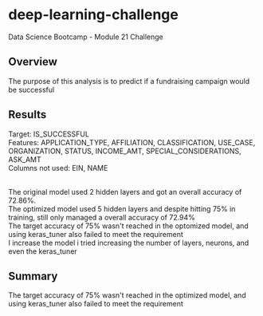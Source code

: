 # deep-learning-challenge
Data Science Bootcamp - Module 21 Challenge

## Overview
The purpose of this analysis is to predict if a fundraising campaign would be successful

## Results
Target: IS_SUCCESSFUL
<br>
Features: APPLICATION_TYPE, AFFILIATION, CLASSIFICATION, USE_CASE, ORGANIZATION, STATUS, INCOME_AMT, SPECIAL_CONSIDERATIONS, ASK_AMT
<br>
Columns not used: EIN,	NAME
<br><br>

The original model used 2 hidden layers and got an overall accuracy of 72.86%.
<br>
The optimized model used 5 hidden layers and despite hitting 75% in training, still only managed a overall accuracy of 72.94%
<br>
The target accuracy of 75% wasn't reached in the optomized model, and using keras_tuner also failed to meet the requirement
<br>
I increase the model i tried increasing the number of layers, neurons, and even the keras_tuner

## Summary
The target accuracy of 75% wasn't reached in the optimized model, and using keras_tuner also failed to meet the requirement
